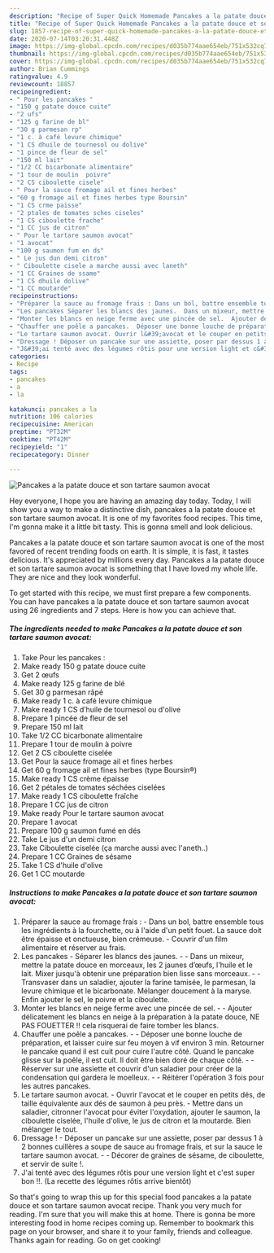 ```yaml
---
description: "Recipe of Super Quick Homemade Pancakes a la patate douce et son tartare saumon avocat"
title: "Recipe of Super Quick Homemade Pancakes a la patate douce et son tartare saumon avocat"
slug: 1857-recipe-of-super-quick-homemade-pancakes-a-la-patate-douce-et-son-tartare-saumon-avocat
date: 2020-07-14T03:20:31.448Z
image: https://img-global.cpcdn.com/recipes/d035b774aae654eb/751x532cq70/pancakes-a-la-patate-douce-et-son-tartare-saumon-avocat-photo-principale-de-la-recette.jpg
thumbnail: https://img-global.cpcdn.com/recipes/d035b774aae654eb/751x532cq70/pancakes-a-la-patate-douce-et-son-tartare-saumon-avocat-photo-principale-de-la-recette.jpg
cover: https://img-global.cpcdn.com/recipes/d035b774aae654eb/751x532cq70/pancakes-a-la-patate-douce-et-son-tartare-saumon-avocat-photo-principale-de-la-recette.jpg
author: Brian Cummings
ratingvalue: 4.9
reviewcount: 18857
recipeingredient:
- " Pour les pancakes "
- "150 g patate douce cuite"
- "2 ufs"
- "125 g farine de bl"
- "30 g parmesan rp"
- "1 c. à café levure chimique"
- "1 CS dhuile de tournesol ou dolive"
- "1 pince de fleur de sel"
- "150 ml lait"
- "1/2 CC bicarbonate alimentaire"
- "1 tour de moulin  poivre"
- "2 CS ciboulette cisele"
- " Pour la sauce fromage ail et fines herbes"
- "60 g fromage ail et fines herbes type Boursin"
- "1 CS crme paisse"
- "2 ptales de tomates sches ciseles"
- "1 CS ciboulette frache"
- "1 CC jus de citron"
- " Pour le tartare saumon avocat"
- "1 avocat"
- "100 g saumon fum en ds"
- " Le jus dun demi citron"
- " Ciboulette cisele a marche aussi avec laneth"
- "1 CC Graines de ssame"
- "1 CS dhuile dolive"
- "1 CC moutarde"
recipeinstructions:
- "Préparer la sauce au fromage frais : Dans un bol, battre ensemble tous les ingrédients à la fourchette, ou à l&#39;aide d&#39;un petit fouet. La sauce doit être épaisse et onctueuse, bien crémeuse. Couvrir d&#39;un film alimentaire et réserver au frais."
- "Les pancakes Séparer les blancs des jaunes.  Dans un mixeur, mettre la patate douce en morceaux, les 2 jaunes d’œufs, l&#39;huile et le lait. Mixer jusqu&#39;à obtenir une préparation bien lisse sans morceaux.  Transvaser dans un saladier, ajouter la farine tamisée, le parmesan, la levure chimique et le bicarbonate. Mélanger doucement à la maryse. Enfin ajouter le sel, le poivre et la ciboulette."
- "Monter les blancs en neige ferme avec une pincée de sel.  Ajouter délicatement les blancs en neige à la préparation à la patate douce, NE PAS FOUETTER !! cela risquerai de faire tomber les blancs."
- "Chauffer une poêle a pancakes.  Déposer une bonne louche de préparation, et laisser cuire sur feu moyen à vif environ 3 min. Retourner le pancake quand il est cuit pour cuire l&#39;autre côté. Quand le pancake glisse sur la poêle, il est cuit. Il doit être bien doré de chaque côté.  Réserver sur une assiette et couvrir d&#39;un saladier pour créer de la condensation qui gardera le moelleux.  Réitérer l&#39;opération 3 fois pour les autres pancakes."
- "Le tartare saumon avocat. Ouvrir l&#39;avocat et le couper en petits dés, de taille équivalente aux dés de saumon à peu près.  Mettre dans un saladier, citronner l&#39;avocat pour éviter l&#39;oxydation, ajouter le saumon, la ciboulette ciselée, l&#39;huile d&#39;olive, le jus de citron et la moutarde. Bien mélanger le tout."
- "Dressage ! Déposer un pancake sur une assiette, poser par dessus 1 à 2 bonnes cuillères a soupe de sauce au fromage frais, et sur la sauce le tartare saumon avocat.  Décorer de graines de sésame, de ciboulette, et servir de suite !."
- "J&#39;ai tenté avec des légumes rôtis pour une version light et c&#39;est super bon !!. (La recette des légumes rôtis arrive bientôt)"
categories:
- Recipe
tags:
- pancakes
- a
- la

katakunci: pancakes a la 
nutrition: 106 calories
recipecuisine: American
preptime: "PT32M"
cooktime: "PT42M"
recipeyield: "1"
recipecategory: Dinner

---
```



![Pancakes a la patate douce et son tartare saumon avocat](https://img-global.cpcdn.com/recipes/d035b774aae654eb/751x532cq70/pancakes-a-la-patate-douce-et-son-tartare-saumon-avocat-photo-principale-de-la-recette.jpg)

Hey everyone, I hope you are having an amazing day today. Today, I will show you a way to make a distinctive dish, pancakes a la patate douce et son tartare saumon avocat. It is one of my favorites food recipes. This time, I'm gonna make it a little bit tasty. This is gonna smell and look delicious.

Pancakes a la patate douce et son tartare saumon avocat is one of the most favored of recent trending foods on earth. It is simple, it is fast, it tastes delicious. It's appreciated by millions every day. Pancakes a la patate douce et son tartare saumon avocat is something that I have loved my whole life. They are nice and they look wonderful.




To get started with this recipe, we must first prepare a few components. You can have pancakes a la patate douce et son tartare saumon avocat using 26 ingredients and 7 steps. Here is how you can achieve that.

<!--inarticleads1-->

##### The ingredients needed to make Pancakes a la patate douce et son tartare saumon avocat:

1. Take  Pour les pancakes :
1. Make ready 150 g patate douce cuite
1. Get 2 œufs
1. Make ready 125 g farine de blé
1. Get 30 g parmesan râpé
1. Make ready 1 c. à café levure chimique
1. Make ready 1 CS d’huile de tournesol ou d&#39;olive
1. Prepare 1 pincée de fleur de sel
1. Prepare 150 ml lait
1. Take 1/2 CC bicarbonate alimentaire
1. Prepare 1 tour de moulin à poivre
1. Get 2 CS ciboulette ciselée
1. Get  Pour la sauce fromage ail et fines herbes
1. Get 60 g fromage ail et fines herbes (type Boursin®)
1. Make ready 1 CS crème épaisse
1. Get 2 pétales de tomates séchées ciselées
1. Make ready 1 CS ciboulette fraîche
1. Prepare 1 CC jus de citron
1. Make ready  Pour le tartare saumon avocat
1. Prepare 1 avocat
1. Prepare 100 g saumon fumé en dés
1. Take  Le jus d&#39;un demi citron
1. Take  Ciboulette ciselée (ça marche aussi avec l&#39;aneth..)
1. Prepare 1 CC Graines de sésame
1. Take 1 CS d&#39;huile d&#39;olive
1. Get 1 CC moutarde




<!--inarticleads2-->

##### Instructions to make Pancakes a la patate douce et son tartare saumon avocat:

1. Préparer la sauce au fromage frais : - Dans un bol, battre ensemble tous les ingrédients à la fourchette, ou à l&#39;aide d&#39;un petit fouet. La sauce doit être épaisse et onctueuse, bien crémeuse. - Couvrir d&#39;un film alimentaire et réserver au frais.
1. Les pancakes - Séparer les blancs des jaunes. -  - Dans un mixeur, mettre la patate douce en morceaux, les 2 jaunes d’œufs, l&#39;huile et le lait. Mixer jusqu&#39;à obtenir une préparation bien lisse sans morceaux. -  - Transvaser dans un saladier, ajouter la farine tamisée, le parmesan, la levure chimique et le bicarbonate. Mélanger doucement à la maryse. Enfin ajouter le sel, le poivre et la ciboulette.
1. Monter les blancs en neige ferme avec une pincée de sel. -  - Ajouter délicatement les blancs en neige à la préparation à la patate douce, NE PAS FOUETTER !! cela risquerai de faire tomber les blancs.
1. Chauffer une poêle a pancakes. -  - Déposer une bonne louche de préparation, et laisser cuire sur feu moyen à vif environ 3 min. Retourner le pancake quand il est cuit pour cuire l&#39;autre côté. Quand le pancake glisse sur la poêle, il est cuit. Il doit être bien doré de chaque côté. -  - Réserver sur une assiette et couvrir d&#39;un saladier pour créer de la condensation qui gardera le moelleux. -  - Réitérer l&#39;opération 3 fois pour les autres pancakes.
1. Le tartare saumon avocat. - Ouvrir l&#39;avocat et le couper en petits dés, de taille équivalente aux dés de saumon à peu près.  - Mettre dans un saladier, citronner l&#39;avocat pour éviter l&#39;oxydation, ajouter le saumon, la ciboulette ciselée, l&#39;huile d&#39;olive, le jus de citron et la moutarde. Bien mélanger le tout.
1. Dressage ! - Déposer un pancake sur une assiette, poser par dessus 1 à 2 bonnes cuillères a soupe de sauce au fromage frais, et sur la sauce le tartare saumon avocat. -  - Décorer de graines de sésame, de ciboulette, et servir de suite !.
1. J&#39;ai tenté avec des légumes rôtis pour une version light et c&#39;est super bon !!. (La recette des légumes rôtis arrive bientôt)




So that's going to wrap this up for this special food pancakes a la patate douce et son tartare saumon avocat recipe. Thank you very much for reading. I'm sure that you will make this at home. There is gonna be more interesting food in home recipes coming up. Remember to bookmark this page on your browser, and share it to your family, friends and colleague. Thanks again for reading. Go on get cooking!
